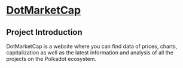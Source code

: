 # [DotMarketCap](http://dotmarketcap.com/)

## Project Introduction

DotMarketCap is a website where you can find data of prices, charts, capitalization as well as the latest information and analysis of all the projects on the Polkadot ecosystem.
